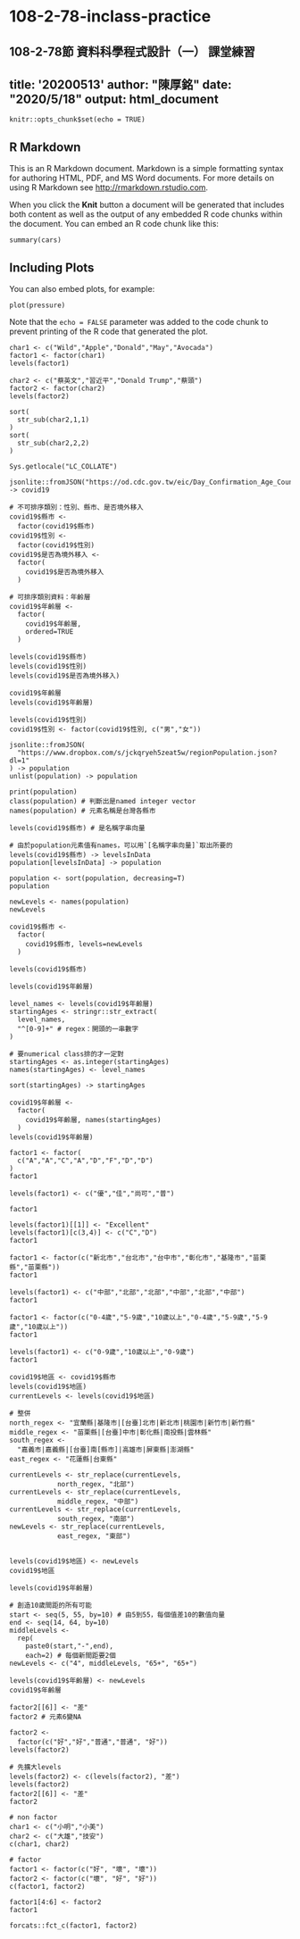 # 108-2-78-inclass-practice
108-2-78節 資料科學程式設計（一） 課堂練習
---
title: '20200513'
author: "陳厚銘"
date: "2020/5/18"
output: html_document
---

```{r setup, include=FALSE}
knitr::opts_chunk$set(echo = TRUE)
```

## R Markdown

This is an R Markdown document. Markdown is a simple formatting syntax for authoring HTML, PDF, and MS Word documents. For more details on using R Markdown see <http://rmarkdown.rstudio.com>.

When you click the **Knit** button a document will be generated that includes both content as well as the output of any embedded R code chunks within the document. You can embed an R code chunk like this:

```{r cars}
summary(cars)
```

## Including Plots

You can also embed plots, for example:

```{r pressure, echo=FALSE}
plot(pressure)
```

Note that the `echo = FALSE` parameter was added to the code chunk to prevent printing of the R code that generated the plot.

```{r}
char1 <- c("Wild","Apple","Donald","May","Avocada") 
factor1 <- factor(char1)
levels(factor1)
```

```{r}
char2 <- c("蔡英文","習近平","Donald Trump","蔡頭") 
factor2 <- factor(char2)
levels(factor2)

sort(
  str_sub(char2,1,1)
)
sort(
  str_sub(char2,2,2)
)
```

```{r}
Sys.getlocale("LC_COLLATE")
```

```{r}
jsonlite::fromJSON("https://od.cdc.gov.tw/eic/Day_Confirmation_Age_County_Gender_19CoV.json") -> covid19
```

```{r}
# 不可排序類別：性別、縣市、是否境外移入
covid19$縣市 <- 
  factor(covid19$縣市)
covid19$性別 <-
  factor(covid19$性別)
covid19$是否為境外移入 <-
  factor(
    covid19$是否為境外移入
  )
```

```{r}
# 可排序類別資料：年齡層
covid19$年齡層 <-
  factor(
    covid19$年齡層,
    ordered=TRUE
  )
```

```{r}
levels(covid19$縣市)
levels(covid19$性別)
levels(covid19$是否為境外移入)
```

```{r}
covid19$年齡層
levels(covid19$年齡層)
```

```{r}
levels(covid19$性別)
covid19$性別 <- factor(covid19$性別, c("男","女"))
```

```{r}
jsonlite::fromJSON(
  "https://www.dropbox.com/s/jckqryeh5zeat5w/regionPopulation.json?dl=1"
) -> population
unlist(population) -> population
```

```{r}
print(population)
class(population) # 判斷出是named integer vector
names(population) # 元素名稱是台灣各縣市
```

```{r}
levels(covid19$縣市) # 是名稱字串向量

# 由於population元素值有names，可以用`[名稱字串向量]`取出所要的
levels(covid19$縣市) -> levelsInData
population[levelsInData] -> population
```

```{r}
population <- sort(population, decreasing=T)
population
```

```{r}
newLevels <- names(population)
newLevels
```

```{r}
covid19$縣市 <-
  factor(
    covid19$縣市, levels=newLevels
  )

levels(covid19$縣市)
```

```{r}
levels(covid19$年齡層)
```

```{r}
level_names <- levels(covid19$年齡層)
startingAges <- stringr::str_extract(
  level_names,
  "^[0-9]+" # regex：開頭的一串數字
)
```

```{r}
# 要numerical class排的才一定對
startingAges <- as.integer(startingAges)
names(startingAges) <- level_names
```

```{r}
sort(startingAges) -> startingAges
```

```{r}
covid19$年齡層 <- 
  factor(
    covid19$年齡層, names(startingAges)
  )
levels(covid19$年齡層)
```

```{r}
factor1 <- factor(
  c("A","A","C","A","D","F","D","D")
)
factor1

levels(factor1) <- c("優","佳","尚可","普")

factor1
```

```{r}
levels(factor1)[[1]] <- "Excellent"
levels(factor1)[c(3,4)] <- c("C","D")
factor1
```

```{r}
factor1 <- factor(c("新北市","台北市","台中市","彰化市","基隆市","苗栗縣","苗栗縣"))
factor1
```

```{r}
levels(factor1) <- c("中部","北部","北部","中部","北部","中部")
factor1
```

```{r}
factor1 <- factor(c("0-4歲","5-9歲","10歲以上","0-4歲","5-9歲","5-9歲","10歲以上"))
factor1
```

```{r}
levels(factor1) <- c("0-9歲","10歲以上","0-9歲")
factor1
```

```{r}
covid19$地區 <- covid19$縣市
levels(covid19$地區)
currentLevels <- levels(covid19$地區)

# 整併
north_regex <- "宜蘭縣|基隆市|[台臺]北市|新北市|桃園市|新竹市|新竹縣"
middle_regex <- "苗栗縣|[台臺]中市|彰化縣|南投縣|雲林縣"
south_regex <-
  "嘉義市|嘉義縣|[台臺]南[縣市]|高雄市|屏東縣|澎湖縣"
east_regex <- "花蓮縣|台東縣"

currentLevels <- str_replace(currentLevels, 
            north_regex, "北部")
currentLevels <- str_replace(currentLevels, 
            middle_regex, "中部")
currentLevels <- str_replace(currentLevels, 
            south_regex, "南部")
newLevels <- str_replace(currentLevels, 
            east_regex, "東部")


levels(covid19$地區) <- newLevels
covid19$地區
```


```{r}
levels(covid19$年齡層)

# 創造10歲間距的所有可能
start <- seq(5, 55, by=10) # 由5到55，每個值差10的數值向量
end <- seq(14, 64, by=10)
middleLevels <- 
  rep(
    paste0(start,"-",end), 
    each=2) # 每個新間距要2個
newLevels <- c("4", middleLevels, "65+", "65+")

levels(covid19$年齡層) <- newLevels
covid19$年齡層
```


```{r}
factor2[[6]] <- "差"
factor2 # 元素6變NA
```


```{r}
factor2 <- 
  factor(c("好","好","普通","普通", "好"))
levels(factor2)

# 先擴大levels
levels(factor2) <- c(levels(factor2), "差")
levels(factor2)
factor2[[6]] <- "差"
factor2
```


```{r}
# non factor
char1 <- c("小明","小美")
char2 <- c("大雄","技安")
c(char1, char2)

# factor
factor1 <- factor(c("好", "壞", "壞"))
factor2 <- factor(c("壞", "好", "好"))
c(factor1, factor2)
```

```{r}
factor1[4:6] <- factor2
factor1
```

```{r}
forcats::fct_c(factor1, factor2)
```


